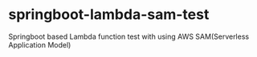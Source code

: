 # springboot-lambda-sam-test
Springboot based Lambda function test with using AWS SAM(Serverless Application Model)
